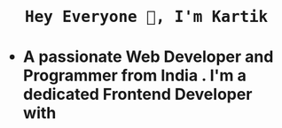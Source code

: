 <h1><pre>   Hey Everyone 👋, I'm Kartik Jain</h1></pre><h1/>

- A passionate Web Developer and Programmer from India .  I'm a dedicated Frontend Developer with 
<!---
Kartik565/Kartik565 is a ✨ special ✨ repository because its `README.md` (this file) appears on your GitHub profile.
You can click the Preview link to take a look at your changes.
--->
